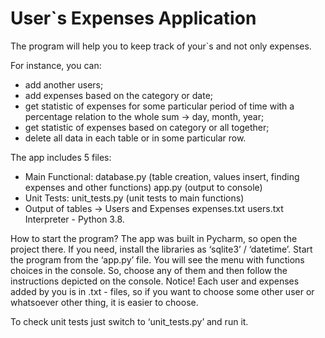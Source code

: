 # User`s Expenses Application

The program will help you to keep track of your`s and not only  expenses. 

For instance, you can:
- add another users;
- add expenses based on the category or date;
- get statistic of expenses for some particular period of time with a  percentage relation to the whole sum -> day, month, year;
- get statistic of expenses based on category or all together;
- delete all data in each table or in some particular row.

The app includes 5 files:
- Main Functional: 
database.py (table creation, values insert, finding expenses and other functions)
app.py (output to console)
- Unit Tests:
unit_tests.py (unit tests to main functions)
- Output of tables -> Users and Expenses 
expenses.txt
users.txt
Interpreter - Python 3.8.


How to start the program?
The app was built in Pycharm, so open the project there. If you need, install the libraries as ‘sqlite3’ / ‘datetime’. 
Start the program from the ‘app.py’ file. You will see the menu with functions choices in the console. So, choose any of them and then follow the instructions depicted on the console.
Notice! Each user and expenses added by you is in .txt - files, so if you want to choose some other user or whatsoever other thing, it is easier to choose.

To check unit tests just switch to ‘unit_tests.py’ and run it.
